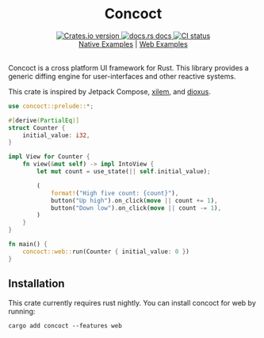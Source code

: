 <div align="center">
  <h1>Concoct</h1>
  
 <a href="https://crates.io/crates/concoct">
    <img src="https://img.shields.io/crates/v/concoct?style=flat-square"
    alt="Crates.io version" />
  </a>
  <a href="https://docs.rs/concoct">
    <img src="https://img.shields.io/badge/docs-latest-blue.svg?style=flat-square"
      alt="docs.rs docs" />
  </a>
   <a href="https://github.com/concoct-rs/concoct/actions">
    <img src="https://github.com/matthunz/concoct/actions/workflows/rust.yml/badge.svg"
      alt="CI status" />
  </a>
</div>

<div align="center">
 <a href="https://github.com/concoct-rs/concoct/tree/main/examples">Native Examples</a>
  |
 <a href="https://github.com/concoct-rs/concoct/tree/main/web_examples">Web Examples</a>
</div>

<br />

Concoct is a cross platform UI framework for Rust.
This library provides a generic diffing engine for user-interfaces and other reactive systems.

This crate is inspired by Jetpack Compose, [xilem](https://github.com/linebender/xilem), and [dioxus](https://github.com/dioxuslabs/dioxus).

```rust
use concoct::prelude::*;

#[derive(PartialEq)]
struct Counter {
    initial_value: i32,
}

impl View for Counter {
    fn view(&mut self) -> impl IntoView {
        let mut count = use_state(|| self.initial_value);

        (
            format!("High five count: {count}"),
            button("Up high").on_click(move || count += 1),
            button("Down low").on_click(move || count -= 1),
        )
    }
}

fn main() {
    concoct::web::run(Counter { initial_value: 0 })
}
```

## Installation
This crate currently requires rust nightly.
You can install concoct for web by running:
```
cargo add concoct --features web
```
